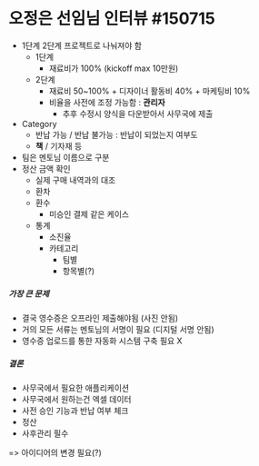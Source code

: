 # 오정은 선임님 인터뷰 \#150715

* 1단계 2단계 프로젝트로 나눠져야 함
	* 1단계
		* 재료비가 100% (kickoff max 10만원)
	* 2단계
		* 재료비 50~100% + 디자이너 활동비 40% + 마케팅비 10%
		* 비율을 사전에 조정 가능함 : **관리자**
			* 추후 수정시 양식을 다운받아서 사무국에 제출
* Category
	* 반납 가능 / 반납 불가능 : 반납이 되었는지 여부도
	* **책** / 기자재 등
* 팀은 멘토님 이름으로 구분
* 정산 금액 확인
	* 실제 구매 내역과의 대조
	* 환차
	* 환수
		* 미승인 결제 같은 케이스
	* 통계
		* 소진율
		* 카테고리
			* 팀별
			* 항목별(?)

##### 가장 큰 문제
* 결국 영수증은 오프라인 제출해야됨 (사진 안됨)
* 거의 모든 서류는 멘토님의 서명이 필요 (디지털 서명 안됨)
* 영수증 업로드를 통한 자동화 시스템 구축 필요 X

##### 결론
* 사무국에서 필요한 애플리케이션
* 사무국에서 원하는건 엑셀 데이터
* 사전 승인 기능과 반납 여부 체크
* 정산
* 사후관리 필수

=> 아이디어의 변경 필요(?)